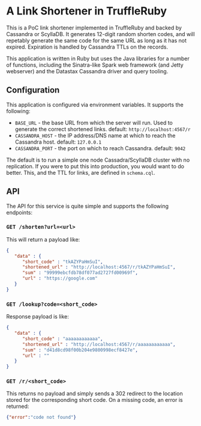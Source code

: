 A Link Shortener in TruffleRuby
===============================

This is a PoC link shortener implemented in TruffleRuby and backed by Cassandra
or ScyllaDB. It generates 12-digit random shorten codes, and will repetably
generate the same code for the same URL as long as it has not expired.
Expiration is handled by Cassandra TTLs on the records.

This application is written in Ruby but uses the Java libraries for a number of
functions, including the Sinatra-like Spark web framework (and Jetty webserver)
and the Datastax Cassandra driver and query tooling.

Configuration
-------------

This application is configured via environment variables. It supports the following:

 * `BASE_URL` - the base URL from which the server will run. Used to generate
   the correct shortened links. default: `http://localhost:4567/r`
 * `CASSANDRA_HOST` - the IP address/DNS name at which to reach the Cassandra host.
   default: `127.0.0.1`
 * `CASSANDRA_PORT` - the port on which to reach Cassandra. default: `9042`

The default is to run a simple one node Cassadra/ScyllaDB cluster with no replication.
If you were to put this into production, you would want to do better. This, and
the TTL for links, are defined in `schema.cql`.

API
---

The API for this service is quite simple and supports the following endpoints:

### `GET /shorten?url=<url>`

This will return a payload like:
```json
{
   "data" : {
      "short_code" : "tkAZYPaHmSuI",
      "shortened_url" : "http://localhost:4567/r/tkAZYPaHmSuI",
      "sum" : "99999ebcfdb78df077ad2727fd00969f",
      "url" : "https://google.com"
   }
}
```

### `GET /lookup?code=<short_code>`

Response payload is like:

```json
{
   "data" : {
      "short_code" : "aaaaaaaaaaaa",
      "shortened_url" : "http://localhost:4567/r/aaaaaaaaaaaa",
      "sum" : "d41d8cd98f00b204e9800998ecf8427e",
      "url" : ""
   }
}
```

### `GET /r/<short_code>`

This returns no payload and simply sends a 302 redirect to the location stored
for the corresponding short code. On a missing code, an error is returned:

```json
{"error":"code not found"}
```
